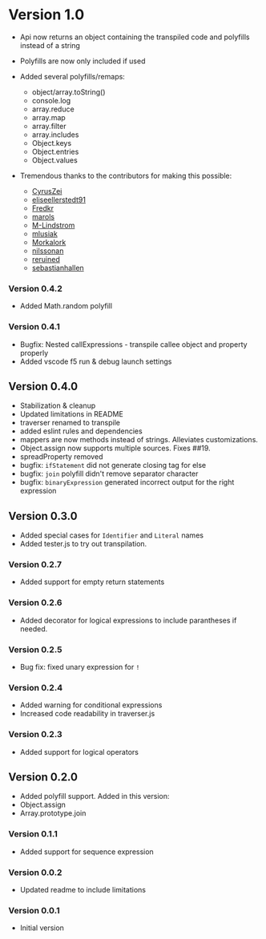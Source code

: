 # Version 1.0
* Api now returns an object containing the transpiled code and polyfills instead of a string
* Polyfills are now only included if used
* Added several polyfills/remaps:
  - object/array.toString()
  - console.log
  - array.reduce
  - array.map
  - array.filter
  - array.includes
  - Object.keys
  - Object.entries
  - Object.values

* Tremendous thanks to the contributors for making this possible:
  - [CyrusZei](https://github.com/CyrusZei)
  - [eliseellerstedt91](https://github.com/eliseellerstedt91)
  - [Fredkr](https://github.com/Fredkr)
  - [marols](https://github.com/marols)
  - [M-Lindstrom](https://github.com/M-Lindstrom)
  - [mlusiak](https://github.com/mlusiak)
  - [Morkalork](https://github.com/Morkalork)
  - [nilssonan](https://github.com/nilssonan)
  - [reruined](https://github.com/reruined)
  - [sebastianhallen](https://github.com/sebastianhallen)

### Version 0.4.2
* Added Math.random polyfill

### Version 0.4.1
* Bugfix: Nested callExpressions - transpile callee object and property properly
* Added vscode f5 run & debug launch settings

## Version 0.4.0
* Stabilization & cleanup
* Updated limitations in README
* traverser renamed to transpile
* added eslint rules and dependencies
* mappers are now methods instead of strings. Alleviates customizations.
* Object.assign now supports multiple sources. Fixes ##19.
* spreadProperty removed
* bugfix: `ifStatement` did not generate closing tag for else
* bugfix: `join` polyfill didn't remove separator character
* bugfix: `binaryExpression` generated incorrect output for the right expression

## Version 0.3.0
* Added special cases for `Identifier` and `Literal` names
* Added tester.js to try out transpilation.

### Version 0.2.7
* Added support for empty return statements

### Version 0.2.6
* Added decorator for logical expressions to include parantheses if needed.

### Version 0.2.5
* Bug fix: fixed unary expression for `!`

### Version 0.2.4
* Added warning for conditional expressions
* Increased code readability in traverser.js

### Version 0.2.3
* Added support for logical operators

## Version 0.2.0
* Added polyfill support. Added in this version:
* Object.assign
* Array.prototype.join

### Version 0.1.1
* Added support for sequence expression

### Version 0.0.2
* Updated readme to include limitations

### Version 0.0.1
* Initial version
